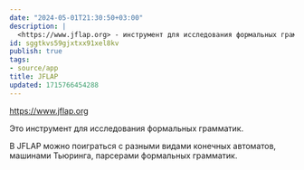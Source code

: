 ```yaml
---
date: "2024-05-01T21:30:50+03:00"
description: |
  <https://www.jflap.org> - инструмент для исследования формальных грамматик
id: sggtkvs59gjxtxx91xel8kv
publish: true
tags:
- source/app
title: JFLAP
updated: 1715766454288
---
```


<https://www.jflap.org> 
 
Это инструмент для исследования формальных грамматик.

В JFLAP можно поиграться с разными видами конечных автоматов, машинами Тьюринга, парсерами формальных грамматик.
